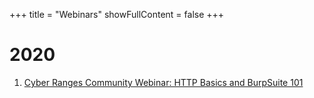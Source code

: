 +++
title = "Webinars"
showFullContent = false
+++

# 2020

1. [Cyber Ranges Community Webinar: HTTP Basics and BurpSuite 101](https://d1f7pnslmqdgqf.cloudfront.net/u240014/278551-616281500975014831.mp4)

